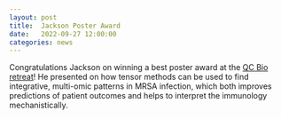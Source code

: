 ```yaml
---
layout: post
title:  Jackson Poster Award
date:   2022-09-27 12:00:00
categories: news
---
```

Congratulations Jackson on winning a best poster award at the [QC Bio retreat](https://qcb.ucla.edu/events-seminars/retreat/)! He presented on how tensor methods can be used to find integrative, multi-omic patterns in MRSA infection, which both improves predictions of patient outcomes and helps to interpret the immunology mechanistically.